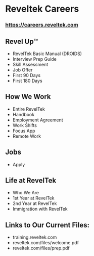 # Reveltek Careers

### https://careers.reveltek.com

## Revel Up™️
* RevelTek Basic Manual (DROIDS)
* Interview Prep Guide
* Skill Assessment
* Job Offer
* First 90 Days
* First 180 Days

## How We Work
* Entire RevelTek 
* Handbook
* Employment Agreement
* Work Shifts
* Focus App
* Remote Work

## Jobs
* Apply

## Life at RevelTek
* Who We Are
* 1st Year at RevelTek
* 2nd Year at RevelTek
* Immigration with RevelTek

## Links to Our Current Files:
* training.reveltek.com
* reveltek.com/files/welcome.pdf
* reveltek.com/files/prep.pdf
